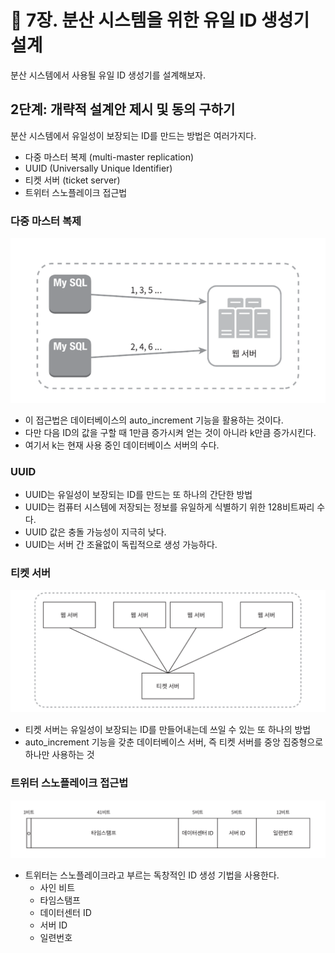 # :pushpin: 7장. 분산 시스템을 위한 유일 ID 생성기 설계
분산 시스템에서 사용될 유일 ID 생성기를 설계해보자.


## 2단계: 개략적 설계안 제시 및 동의 구하기
분산 시스템에서 유일성이 보장되는 ID를 만드는 방법은 여러가지다.
- 다중 마스터 복제 (multi-master replication)
- UUID (Universally Unique Identifier)
- 티켓 서버 (ticket server)
- 트위터 스노플레이크 접근법

### 다중 마스터 복제

![](../images/7-2.png)

- 이 접근법은 데이터베이스의 auto_increment 기능을 활용하는 것이다.
- 다만 다음 ID의 값을 구할 때 1만큼 증가시켜 얻는 것이 아니라 k만큼 증가시킨다.
- 여기서 k는 현재 사용 중인 데이터베이스 서버의 수다.

### UUID
- UUID는 유일성이 보장되는 ID를 만드는 또 하나의 간단한 방법
- UUID는 컴퓨터 시스템에 저장되는 정보를 유일하게 식별하기 위한 128비트짜리 수다.
- UUID 값은 충돌 가능성이 지극히 낮다.
- UUID는 서버 간 조율없이 독립적으로 생성 가능하다.

### 티켓 서버
![](../images/7-4.png)

- 티켓 서버는 유일성이 보장되는 ID를 만들어내는데 쓰일 수 있는 또 하나의 방법
- auto_increment 기능을 갖춘 데이터베이스 서버, 즉 티켓 서버를 중앙 집중형으로 하나만 사용하는 것

### 트위터 스노플레이크 접근법

![](../images/7-5.png)

- 트위터는 스노플레이크라고 부르는 독창적인 ID 생성 기법을 사용한다.
  - 사인 비트
  - 타임스탬프
  - 데이터센터 ID
  - 서버 ID
  - 일련번호